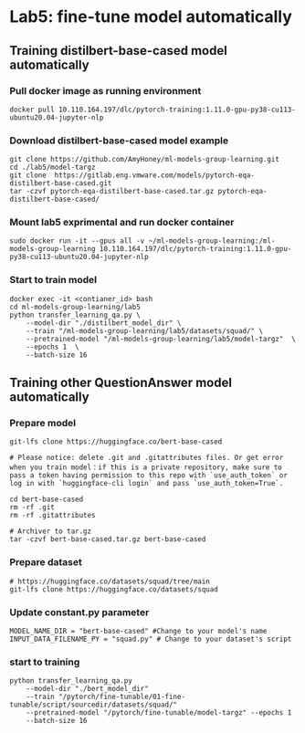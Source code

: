 # Lab5: fine-tune model automatically

## Training distilbert-base-cased model automatically

### Pull docker image as running environment
```
docker pull 10.110.164.197/dlc/pytorch-training:1.11.0-gpu-py38-cu113-ubuntu20.04-jupyter-nlp
```

### Download distilbert-base-cased model example 
```
git clone https://github.com/AmyHoney/ml-models-group-learning.git
cd ./lab5/model-targz
git clone  https://gitlab.eng.vmware.com/models/pytorch-eqa-distilbert-base-cased.git
tar -czvf pytorch-eqa-distilbert-base-cased.tar.gz pytorch-eqa-distilbert-base-cased/

```

### Mount lab5 exprimental and run docker container
```
sudo docker run -it --gpus all -v ~/ml-models-group-learning:/ml-models-group-learning 10.110.164.197/dlc/pytorch-training:1.11.0-gpu-py38-cu113-ubuntu20.04-jupyter-nlp
```

### Start to train model
```
docker exec -it <contianer_id> bash
cd ml-models-group-learning/lab5
python transfer_learning_qa.py \
    --model-dir "./distilbert_model_dir" \
    --train "/ml-models-group-learning/lab5/datasets/squad/" \
    --pretrained-model "/ml-models-group-learning/lab5/model-targz"  \
    --epochs 1  \
    --batch-size 16
```

## Training other QuestionAnswer model automatically

### Prepare model

```
git-lfs clone https://huggingface.co/bert-base-cased

# Please notice: delete .git and .gitattributes files. Or get error when you train model：if this is a private repository, make sure to pass a token having permission to this repo with `use_auth_token` or log in with `huggingface-cli login` and pass `use_auth_token=True`.

cd bert-base-cased
rm -rf .git
rm -rf .gitattributes

# Archiver to tar.gz
tar -czvf bert-base-cased.tar.gz bert-base-cased
```

### Prepare dataset

```
# https://huggingface.co/datasets/squad/tree/main
git-lfs clone https://huggingface.co/datasets/squad
```

### Update constant.py parameter

```
MODEL_NAME_DIR = "bert-base-cased" #Change to your model's name
INPUT_DATA_FILENAME_PY = "squad.py" # Change to your dataset's script
```

### start to training

```
python transfer_learning_qa.py 
    --model-dir "./bert_model_dir" 
    --train "/pytorch/fine-tunable/01-fine-tunable/script/sourcedir/datasets/squad/" 
    --pretrained-model "/pytorch/fine-tunable/model-targz" --epochs 1 
    --batch-size 16
```